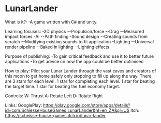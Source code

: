 # LunarLander
What is it?: -A game written with C# and unity.

Learning focuses: 
-2D physics 
--Propulsion/force 
--Drag 
--Measured impact forces 
-AI 
--Path finding 
-Sound design 
--Creating sounds from scratch 
--Modifying existing sounds to fit application 
-Lighting 
--Universal render pipeline 
--Baked in lighting 
--Lighting effects

Purpose of publishing: -To gain critical feedback and use it to better future applications -To get advice on how the app could be better optimised

How to play:
Pilot your Lunar Lander through the vast caves and creators of this moon to get home safely only stopping to fill up along the way.
There are 3 stars for each level.
1 star for completing each level.
1 star for beating the target time.
1 star for beating the fuel economy target.

Controls: 
W: Thrust
A: Rotate Left
D: Rotate Right

Links:
GooglePlay:
https://play.google.com/store/apps/details?id=com.SchiesseHouseGames.LunarLander&hl=en_ZA&gl=US
Itch:
https://scheisse-house-games.itch.io/lunar-lander
